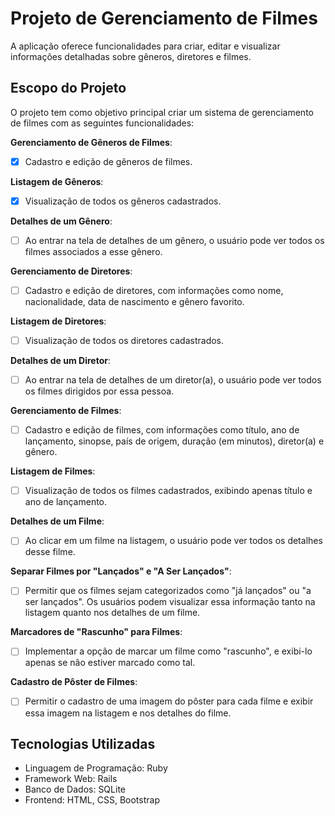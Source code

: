 # Projeto de Gerenciamento de Filmes

A aplicação oferece funcionalidades para criar, editar e visualizar informações detalhadas sobre gêneros, diretores e filmes.

## Escopo do Projeto

O projeto tem como objetivo principal criar um sistema de gerenciamento de filmes com as seguintes funcionalidades:

**Gerenciamento de Gêneros de Filmes**:
   - [X] Cadastro e edição de gêneros de filmes.

**Listagem de Gêneros**:
   - [X] Visualização de todos os gêneros cadastrados.

**Detalhes de um Gênero**:
   - [ ] Ao entrar na tela de detalhes de um gênero, o usuário pode ver todos os filmes associados a esse gênero.

**Gerenciamento de Diretores**:
   - [ ] Cadastro e edição de diretores, com informações como nome, nacionalidade, data de nascimento e gênero favorito.

**Listagem de Diretores**:
   - [ ] Visualização de todos os diretores cadastrados.

 **Detalhes de um Diretor**:
   - [ ] Ao entrar na tela de detalhes de um diretor(a), o usuário pode ver todos os filmes dirigidos por essa pessoa.

**Gerenciamento de Filmes**:
   - [ ] Cadastro e edição de filmes, com informações como título, ano de lançamento, sinopse, país de origem, duração (em minutos), diretor(a) e gênero.
 
 **Listagem de Filmes**:
   - [ ] Visualização de todos os filmes cadastrados, exibindo apenas título e ano de lançamento.
 
 **Detalhes de um Filme**:
   - [ ] Ao clicar em um filme na listagem, o usuário pode ver todos os detalhes desse filme.

**Separar Filmes por "Lançados" e "A Ser Lançados"**:
   - [ ] Permitir que os filmes sejam categorizados como "já lançados" ou "a ser lançados". Os usuários podem visualizar essa informação tanto na listagem quanto nos detalhes de um filme.

**Marcadores de "Rascunho" para Filmes**:
   - [ ] Implementar a opção de marcar um filme como "rascunho", e exibi-lo apenas se não estiver marcado como tal.

**Cadastro de Pôster de Filmes**:
   - [ ] Permitir o cadastro de uma imagem do pôster para cada filme e exibir essa imagem na listagem e nos detalhes do filme.

## Tecnologias Utilizadas

- Linguagem de Programação: Ruby
- Framework Web: Rails
- Banco de Dados: SQLite
- Frontend: HTML, CSS, Bootstrap
